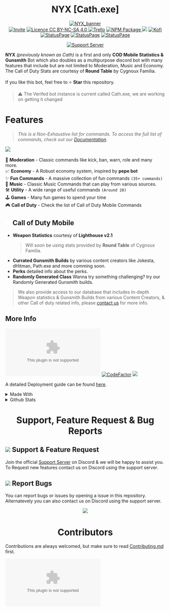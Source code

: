 <h1 align="center"> NYX [Cath.exe] </h1> 
<!-- header -->
<p align="center">
    <a href="https://rebrand.ly/cathSupport" target="_blank"><img alt="NYX_banner" src = "https://media.discordapp.net/attachments/896078559293104128/896091759157858394/nyx_banner_3d.png?width=1341&height=447"></a>
    <br>
    <a href="https://discord.com/oauth2/authorize?client_id=800966959268364288&permissions=4231314550&scope=bot%20applications.commands" target="_blank"><img alt='Invite' src="https://img.shields.io/badge/-Invite-5865f2?logo=discord&logoColor=white&style=for-the-badge"></a>
    <a href= "https://creativecommons.org/licenses/by-nc-sa/4.0/" target="_blank"><img alt='Licence CC BY-NC-SA 4.0' src ="https://mirrors.creativecommons.org/presskit/buttons/88x31/svg/by-nc-sa.svg" width="82">
    <a href="https://trello.com/b/dIgR0QNm" target="_blank"><img alt='Trello' src="https://img.shields.io/badge/Trello-5865F2?style=for-the-badge&logo=trello&logoColor=white"></a>
    <a href="https://github.com/night0721/cath"><img alt = 'NPM Package' src="https://img.shields.io/badge/npm-CB3837?style=for-the-badge&logo=npm&logoColor=white">
    <a href="https://thunder75.gitbook.io/cath-bot" target="_blank"><img src="https://img.shields.io/static/v1?label=Docs&message=available&color=5865F2&logo=gitbook&logoColor=white&style=for-the-badge&scale=1.4"></a>
    <a href="https://ko-fi.com/I2I35XISJ" target="_blank"><img alt='Kofi' src="https://img.shields.io/static/v1?label=Support%20Us&message=KO.FI&color=ff5e5b&logo=kofi&logoColor=white&style=for-the-badge&scale=1.4"></a> <br>
    <a href="https://nyx-bot.statuspage.io/"target="_blank"><img alt='StatusPage' src="https://img.shields.io/static/v1?&label=NYX&message=Online&color=00DA83&logo=statuspage&logoColor=white&style=for-the-badge&scale=1.4"></a>
    <a href="https://nyx-bot.statuspage.io/" target="_blank"><img alt='StatusPage' src="https://img.shields.io/static/v1?&label=NYX%202&message=Online&color=00DA83&logo=statuspage&logoColor=white&style=for-the-badge&scale=1.4"></a>
    <a href="https://nyx-bot.statuspage.io/" target="_blank"><img alt='StatusPage' src="https://img.shields.io/static/v1?&label=API&message=Online&color=00DA83&logo=statuspage&logoColor=white&style=for-the-badge&scale=1.4"></a>
</p>

<p align = "center">
    <a href="https://rebrand.ly/cathSupport"><img src="https://discordapp.com/api/guilds/718762019586572341/widget.png?style=banner2" alt="Support Server" /></a>
</p>

<!-- description -->

**NYX** _(previously known as Cath)_ is a first and only **COD Mobile Statistics & Gunsmith** Bot which also doubles as a multipurpose discord bot with many features that include but are not limited to Moderation, Music and Economy. <br>
The Call of Duty Stats are courtesy of **Round Table** by Cygnoux Familia.<br><br>
If you like this bot, feel free to :star: **Star** this repository.<br>

> ⚠ The Verifed bot instance is current called Cath.exe, we are working on getting it changed
> <br>

# Features

> _This is a Non-Exhaustive list for commands. To access the full list of commands, check out our [Documentation](https://thunder75.gitbook.io/cath-bot/core/commands)._

<a href="https://thunder75.gitbook.io/cath-bot/core/commands" ><img src="https://img.shields.io/static/v1?label=List %20OF&message=Commands&color=5865F2&logo=gitbook&logoColor=white&style=for-the-badge&scale=1.4"></a>

🚨 **Moderation** - Classic commands like kick, ban, warn, role and many more. <br>
📈 **Economy** - A Robust economy system, inspired by **pepe bot** <br>
✨ **Fun Commands** - A massive collection of fun commands `(35+ commands)` <br>
🎵 **Music** - Classic Music Commands that can play from various sources. <br>
🛠 **Utility** - A wide range of useful commands `(Around 20)` <br>
🕹 **Games** - Many fun games to spend your time <br>
🎮 **Call of Duty** - Check the list of Call of Duty Mobile Commands

## <img height="18px" src="../util/assets/images/cod_logo.svg"> **Call of Duty Mobile**

- **Weapon Statistics** courtesy of **Lighthouse v2.1**
  > Will soon be using stats provided by **Round Table** of Cygnoux Familia.
- **Currated Gunsmith Builds** by various content creators like Jokesta, dHitman, Path.exe and more comming soon.
- **Perks** detailed info about the perks.
- **Randomly Generated Class** Wanna try something challenging? try our Randomly Generated Gunsmith builds.

> We also provide access to our database that includes In-depth Weapon statistics & Gunsmith Builds from various Content Creators, & other Call of duty related info, please [contact us](https://rebrand.ly/cathSupport) for more info.

## More Info

[![Top language](https://img.shields.io/github/languages/top/night0721/cath.exe?labelColor=F7DF1E&color=555555&style=for-the-badge&scale=1.4)](https://github.com/night0721/cath.exe)
[![CodeFactor](https://www.codefactor.io/repository/github/night0721/cath.js/badge?s=57e6f566f73892f4303edbfeb2fe3ea0b849c876&style=for-the-badge)](https://www.codefactor.io/repository/github/night0721/cath.js)
<a href="https://thunder75.gitbook.io/cath-bot/deployment" target="_blank"><img src="https://img.shields.io/static/v1?label=Deployment&message=Guide&color=5865F2&logo=gitbook&logoColor=white&style=for-the-badge&scale=1.4"></a>

A detailed Deployment guide can be found [here](https://thunder75.gitbook.io/cath-bot/deployment).

<details>
  <summary>Made With</summary>
  
   [![JavaScript](https://img.shields.io/badge/JavaScript-F7DF1E?style=for-the-badge&logo=javascript&logoColor=black)](https://developer.mozilla.org/en-US/docs/Web/JavaScript)
   [![node](https://img.shields.io/badge/Node.js-43853D?style=for-the-badge&logo=node.js&logoColor=white)](https://nodejs.org/en/)
   [![npm](https://img.shields.io/badge/npm-CB3837?style=for-the-badge&logo=npm&logoColor=white)](https://www.npmjs.com/)
   [![MongoDB](https://img.shields.io/badge/MongoDB-4EA94B?style=for-the-badge&logo=mongodb&logoColor=white)](https://mongodb.com/)
   <img src ="https://forthebadge.com/images/badges/built-with-love.svg" width = "122"><br>
</details>

<details>
  <summary>Github Stats</summary>
  
  ![Lines of code](https://img.shields.io/tokei/lines/github/night0721/cath.exe?color=5865F2&logo=github&logoColor=ffffff&style=for-the-badge)
  ![GitHub Discussions](https://img.shields.io/github/discussions/night0721/cath.exe?color=5865F2&logo=github&logoColor=ffffff&style=for-the-badge)
  ![GitHub code size in bytes](https://img.shields.io/github/languages/code-size/night0721/cath.exe?color=5865F2&logo=github&logoColor=ffffff&style=for-the-badge)
  [![Last commit](https://img.shields.io/github/last-commit/night0721/cath.exe?icon=discord&color=5865F2&style=for-the-badge&scale=1.4)](https://github.com/night0721/cath.exe) 
  <!-- [![Files](https://tokei.rs/b1/github/night0721/cath.exe?category=files&style=for-the-badge)](https://github.com/night0721/cath.exe) -->
  
</details>

<h1 align = "center"> Support, Feature Request & Bug Reports </h1>

## <img src = "https://cdn.discordapp.com/emojis/867093614403256350.png?v=1" width = 18> Support & Feature Request

Join the official [Support Server](https://rebrand.ly/cathSupport) on Discord & we will be happy to assist you. <br>
To Request new features contact us on Discord using the support server.

## <img src = "https://cdn.discordapp.com/emojis/867093601962950666.png?v=1" width = "18"> Report Bugs

You can report bugs or issues by opening a issue in this repository. Alternatevely you can also contact us on Discord using the support server.

<p align = "center">
  <a href="https://rebrand.ly/cathSupport" target="_blank"><img src="https://discordapp.com/api/guilds/718762019586572341/widget.png?style=banner1"></a>
</p>

<h1 align="center"> Contributors </h1>

Contributions are always welcomed, but make sure to read [Contributing.md](/CONTRIBUTING.md) first.

![Contributors](https://badges.pufler.dev/contributors/night0721/cath.exe?bots=false)

<!-- ## Special Thanks to The Roound Table from Cygnoux Familia.

<p align = "center">
  <a href="https://discord.gg/mjVwkCsWY7" target="_blank"><img src="https://discordapp.com/api/guilds/756525751594909797/widget.png?style=banner1"></a>
</p> -->

⠀

<!-- <img src="https://socialify.git.ci/night0721/cath.exe/image?description=1&descriptionEditable=A%20Discord.js%20v13%20Template%20based%20on%20cath.exe&font=Raleway&forks=1&issues=1&language=1&owner=1&pattern=Circuit%20Board&pulls=1&stargazers=1&theme=Dark"> -->
